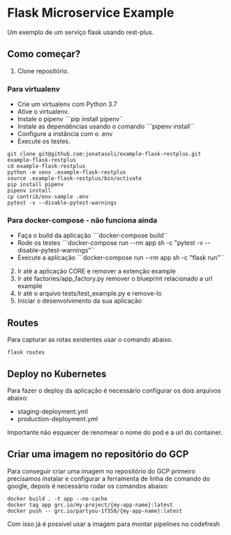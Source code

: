 # Flask Microservice Example

Um exemplo de um serviço flask usando rest-plus.

## Como começar?

1. Clone  repositório.

### Para virtualenv
* Crie um virtualenv com Python 3.7
* Ative o virtualenv.
* Instale o pipenv ```pip install pipenv``
* Instale as dependências usando o comando ```pipenv install``
* Configure a instância com o .env
*  Execute os testes.

``` console
git clone git@github.com:jonatasoli/example-flask-restplus.git example-flask-restplus
cd example-flask-restplus
python -m venv .example-flask-restplus
source .example-flask-restplus/bin/activate
pip install pipenv
pipenv install
cp contrib/env-sample .env
pytest -v --disable-pytest-warnings

```
### Para docker-compose - não funciona ainda
* Faça o build da aplicação ```docker-compose build``
* Rode os testes ```docker-compose run --rm app sh -c "pytest -v --disable-pytest-warnings"``
* Execute a aplicação ```docker-compose run --rm app sh -c "flask run"``

2. Ir até a aplicação CORE e remover a extenção example
3. Ir até factories/app_factory.py remover o blueprint relacionado a url example
4. Ir até o arquivo tests/test_example.py e remove-lo
5. Iniciar o desenvolvimento da sua aplicação


## Routes
Para capturar as rotas existentes usar o comando abaixo.
```
flask routes
```

## Deploy no Kubernetes
Para fazer o deploy da aplicação é necessário configurar os dois arquivos abaixo:
* staging-deployment.yml
* production-deployment.yml

Importante não esquecer de renomear o nome do pod e a url do container.

## Criar uma imagem no repositório do GCP
Para conseguir criar uma imagem no repositório do GCP primeiro precisamos instalar e configurar a ferramenta de linha de comando do google, depois é necessário rodar os comandos abaixo:

``` console
docker build . -t app --no-cache
docker tag app grc.io/my-project/{my-app-name}:latest
docker push -- grc.io/partyou-1f358/{my-app-name}:latest

```
Com isso já é possivel usar a imagem para montar pipelines no codefresh
